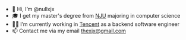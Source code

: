 - 👋 Hi, I’m @nullxjx
- 🎓 I get my master's degree from [NJU](https://cs.nju.edu.cn/) majoring in computer science
- 👨‍💻 I’m currently working in [Tencent](https://www.tencent.com/) as a backend software engineer
- 📫 Contact me via my email thexjx@gmail.com

<!---
nullxjx/nullxjx is a ✨ special ✨ repository because its `README.md` (this file) appears on your GitHub profile.
You can click the Preview link to take a look at your changes.
--->
